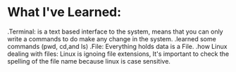 # What I've Learned:

.Terminal: is  a text based interface to the system, means that you can only write a commands to do make any change in the system.
.learned some commands (pwd, cd,and ls)
.File: Everything holds data  is a File.
.how Linux dealing with files: Linux is ignoing file extensions, It's important to check the spelling of the file name because linux is case sensitive.